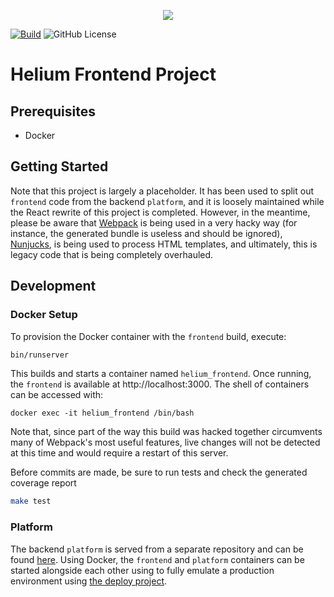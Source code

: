 <p align="center"><img src="https://www.heliumedu.com/assets/img/logo_full_blue.png" /></p>

[![Build](https://img.shields.io/github/actions/workflow/status/HeliumEdu/frontend/build.yml)](https://github.com/HeliumEdu/frontend/actions/workflows/build.yml)
![GitHub License](https://img.shields.io/github/license/heliumedu/frontend)

# Helium Frontend Project

## Prerequisites

- Docker

## Getting Started
Note that this project is largely a placeholder. It has been used to split out `frontend` code from the backend
`platform`, and it is loosely maintained while the React rewrite of this project is completed. However, in the meantime,
please be aware that [Webpack](https://webpack.js.org/) is being used in a very hacky way (for instance, the generated bundle is useless
and should be ignored), [Nunjucks](https://mozilla.github.io/nunjucks/), is being used to process HTML templates, and ultimately, this is legacy code
that is being completely overhauled.

## Development
### Docker Setup
To provision the Docker container with the `frontend` build, execute:

```sh
bin/runserver
```

This builds and starts a container named `helium_frontend`. Once running, the `frontend` is available at
http://localhost:3000. The shell of containers can be accessed with:

```shell
docker exec -it helium_frontend /bin/bash
```

Note that, since part of the way this build was hacked together circumvents many of Webpack's most useful features,
live changes will not be detected at this time and would require a restart of this server.

Before commits are made, be sure to run tests and check the generated coverage report

```sh
make test
```

### Platform
The backend `platform` is served from a separate repository and can be found [here](https://github.com/HeliumEdu/platform#readme).
Using Docker, the `frontend` and `platform` containers can be started alongside each other using to fully emulate
a production environment using [the deploy project](https://github.com/HeliumEdu/deploy).
